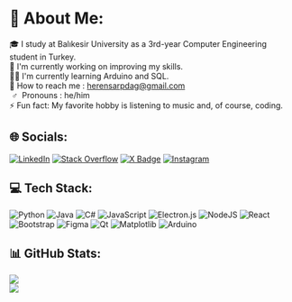 # 💫 About Me:
🎓 I study at Balıkesir University as a 3rd-year Computer Engineering student in Turkey.<br> 💯 I'm currently working on improving my skills.<br> 👨‍💻 I'm currently learning Arduino and SQL.<br> 📱 How to reach me : herensarpdag@gmail.com<br> &nbsp;♂ &nbsp;Pronouns : he/him<br> ⚡ Fun fact: My favorite hobby is listening to music and, of course, coding.<br>


## 🌐 Socials:
[![LinkedIn](https://img.shields.io/badge/LinkedIn-%230077B5.svg?logo=linkedin&logoColor=white&style=for-the-badge)](https://linkedin.com/in/hamza-eren-sarpdag/) [![Stack Overflow](https://img.shields.io/badge/-Stackoverflow-FE7A16?logo=stack-overflow&logoColor=white&style=for-the-badge)](https://stackoverflow.com/users/21659338) [![X Badge](https://img.shields.io/badge/X-000?logo=x&logoColor=fff&style=for-the-badge)](https://twitter.com/H4mz4Eren) [![Instagram](https://img.shields.io/badge/-Instagram-e4405f?style=for-the-badge&logo=Instagram&logoColor=white)](https://www.instagram.com/hamzaerensarpdag/)
## 💻 Tech Stack:
![Python](https://img.shields.io/badge/python-3670A0?style=for-the-badge&logo=python&logoColor=ffdd54) ![Java](https://img.shields.io/badge/java-%23ED8B00.svg?style=for-the-badge&logo=openjdk&logoColor=white) ![C#](https://img.shields.io/badge/c%23-%23239120.svg?style=for-the-badge&logo=csharp&logoColor=white) ![JavaScript](https://img.shields.io/badge/javascript-%23323330.svg?style=for-the-badge&logo=javascript&logoColor=%23F7DF1E) ![Electron.js](https://img.shields.io/badge/Electron-191970?style=for-the-badge&logo=Electron&logoColor=white) ![NodeJS](https://img.shields.io/badge/node.js-6DA55F?style=for-the-badge&logo=node.js&logoColor=white) ![React](https://img.shields.io/badge/react-%2320232a.svg?style=for-the-badge&logo=react&logoColor=%2361DAFB) ![Bootstrap](https://img.shields.io/badge/bootstrap-%238511FA.svg?style=for-the-badge&logo=bootstrap&logoColor=white) ![Figma](https://img.shields.io/badge/figma-%23F24E1E.svg?style=for-the-badge&logo=figma&logoColor=white) ![Qt](https://img.shields.io/badge/Qt-%23217346.svg?style=for-the-badge&logo=Qt&logoColor=white) ![Matplotlib](https://img.shields.io/badge/Matplotlib-%23ffffff.svg?style=for-the-badge&logo=Matplotlib&logoColor=black) ![Arduino](https://img.shields.io/badge/-Arduino-00979D?style=for-the-badge&logo=Arduino&logoColor=white)
## 📊 GitHub Stats:
![](https://github-readme-stats.vercel.app/api?username=Hamza-Eren&theme=codeSTACKr&hide_border=true&include_all_commits=false&count_private=false)<br/>
![](https://github-readme-stats.vercel.app/api/top-langs/?username=Hamza-Eren&theme=codeSTACKr&hide_border=true&include_all_commits=false&count_private=false&layout=compact)
